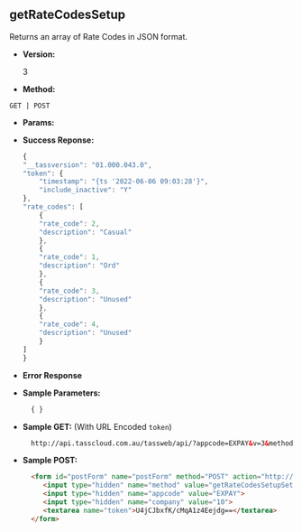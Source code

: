 **getRateCodesSetup**
----
Returns an array of Rate Codes in JSON format.

* **Version:**

    3

* **Method:**

`GET | POST`

* **Params:**


* **Success Reponse:**

    ```javascript
    {
    "__tassversion": "01.000.043.0",
    "token": {
        "timestamp": "{ts '2022-06-06 09:03:28'}",
        "include_inactive": "Y"
    },
    "rate_codes": [
        {
        "rate_code": 2,
        "description": "Casual"
        },
        {
        "rate_code": 1,
        "description": "Ord"
        },
        {
        "rate_code": 3,
        "description": "Unused"
        },
        {
        "rate_code": 4,
        "description": "Unused"
        }
    ]
    }
    ```

* **Error Response**

* **Sample Parameters:**

  ```javascript
    { }
  ```

* **Sample GET:** (With URL Encoded `token`)

  ```HTML
    http://api.tasscloud.com.au/tassweb/api/?appcode=EXPAY&v=3&method=getRateCodesSetupSetup&token=U4jCJbxfK%2FcMqA1z4Eejdg%3D%3D&company=10
  ```
  
* **Sample POST:**

  ```HTML
    <form id="postForm" name="postForm" method="POST" action="http://api.tasscloud.com.au/tassweb/api/">
       <input type="hidden" name="method" value="getRateCodesSetupSetup">
       <input type="hidden" name="appcode" value="EXPAY">
       <input type="hidden" name="company" value="10">
       <textarea name="token">U4jCJbxfK/cMqA1z4Eejdg==</textarea>
    </form>
  ```
